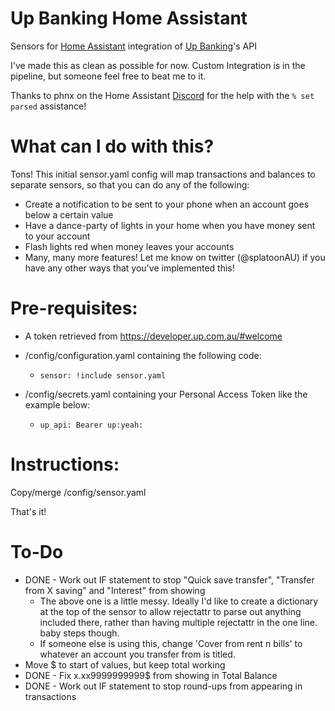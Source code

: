 # Up Banking Home Assistant
Sensors for [Home Assistant](https://www.home-assistant.io/) integration of [Up Banking](https://up.com.au/)'s API

I've made this as clean as possible for now. Custom Integration is in the pipeline, but someone feel free to beat me to it.

Thanks to phnx on the Home Assistant [Discord](https://discord.gg/c5DvZ4e) for the help with the `% set parsed` assistance!

# What can I do with this?

Tons! This initial sensor.yaml config will map transactions and balances to separate sensors, so that you can do any of the following:

- Create a notification to be sent to your phone when an account goes below a certain value
- Have a dance-party of lights in your home when you have money sent to your account
- Flash lights red when money leaves your accounts
- Many, many more features! Let me know on twitter (@splatoonAU) if you have any other ways that you've implemented this!

# Pre-requisites:

- A token retrieved from https://developer.up.com.au/#welcome

- /config/configuration.yaml containing the following code:

  - `sensor: !include sensor.yaml`

- /config/secrets.yaml containing your Personal Access Token like the example below:

  - `up_api: Bearer up:yeah:`

# Instructions:

Copy/merge /config/sensor.yaml

That's it!

# To-Do

- DONE - Work out IF statement to stop "Quick save transfer", "Transfer from X saving" and "Interest" from showing
  - The above one is a little messy. Ideally I'd like to create a dictionary at the top of the sensor to allow rejectattr to parse out anything included there, rather than having multiple rejectattr in the one line. baby steps though.
  - If someone else is using this, change 'Cover from rent n bills' to whatever an account you transfer from is titled.
- Move $ to start of values, but keep total working
- DONE - Fix x.xx9999999999$ from showing in Total Balance
- DONE - Work out IF statement to stop round-ups from appearing in transactions

